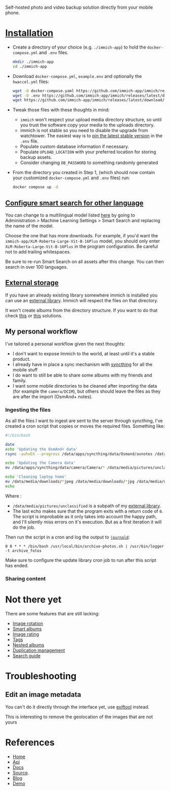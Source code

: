 
Self-hosted photo and video backup solution directly from your mobile phone. 

# [Installation](https://immich.app/docs/install/docker-compose/)

- Create a directory of your choice (e.g. `./immich-app`) to hold the `docker-compose.yml` and `.env` files.

  ```bash
  mkdir ./immich-app
  cd ./immich-app
  ```

- Download `docker-compose.yml`, `example.env` and optionally the `hwaccel.yml` files:

  ```bash
  wget -O docker-compose.yaml https://github.com/immich-app/immich/releases/latest/download/docker-compose.yml
  wget -O .env https://github.com/immich-app/immich/releases/latest/download/example.env
  wget https://github.com/immich-app/immich/releases/latest/download/hwaccel.yml
  ```
- Tweak those files with these thoughts in mind:
  - `immich` won't respect your upload media directory structure, so until you trust the software copy your media to the uploads directory.
  - immich is not stable so you need to disable the upgrade from watchtower. The easiest way is to [pin the latest stable version](https://github.com/immich-app/immich/pkgs/container/immich-server/versions?filters%5Bversion_type%5D=tagged) in the `.env` file.
  - Populate custom database information if necessary.
  - Populate `UPLOAD_LOCATION` with your preferred location for storing backup assets.
  - Consider changing `DB_PASSWORD` to something randomly generated

- From the directory you created in Step 1, (which should now contain your customized `docker-compose.yml` and `.env` files) run:

  ```bash
  docker compose up -d
  ```

## [Configure smart search for other language](https://immich.app/docs/FAQ#i-want-to-be-able-to-search-in-other-languages-besides-english-how-can-i-do-that)

You can change to a multilingual model listed [here](https://huggingface.co/collections/immich-app/multilingual-clip-654eb08c2382f591eeb8c2a7) by going to Administration > Machine Learning Settings > Smart Search and replacing the name of the model. 

Choose the one that has more downloads. For example, if you'd want the `
immich-app/XLM-Roberta-Large-Vit-B-16Plus` model, you should only enter `XLM-Roberta-Large-Vit-B-16Plus` in the program configuration. Be careful not to add trailing whitespaces.

Be sure to re-run Smart Search on all assets after this change. You can then search in over 100 languages.

## [External storage](https://immich.app/docs/guides/external-library)

If you have an already existing library somewhere immich is installed you can use an [external library](https://immich.app/docs/guides/external-library). Immich will respect the files on that directory.

It won't create albums from the directory structure. If you want to do that check [this](https://github.com/alvistar/immich-albums) or [this](https://gist.github.com/REDVM/d8b3830b2802db881f5b59033cf35702) solutions.

## My personal workflow

I've tailored a personal workflow given the next thoughts:

- I don't want to expose Immich to the world, at least until it's a stable product. 
- I already have in place a sync mechanism with [syncthing](syncthing.md) for all the mobile stuff
- I do want to still be able to share some albums with my friends and family.
- I want some mobile directories to be cleaned after importing the data (for example the `camera/DCIM`), but others should leave the files as they are after the import (OsmAnd+ notes).

### Ingesting the files

As all the files I want to ingest are sent to the server through syncthing, I've created a cron script that copies or moves the required files. Something like:

```bash
#!/bin/bash

date
echo 'Updating the OsmAnd+ data'
rsync -auhvEX --progress /data/apps/syncthing/data/Osmand/avnotes /data/media/pictures/unclassified

echo 'Updating the Camera data'
mv /data/apps/syncthing/data/camera/Camera/* /data/media/pictures/unclassified/

echo 'Cleaning laptop home'
mv /data/media/downloads/*jpeg /data/media/downloads/*jpg /data/media/downloads/*png /data/media/pictures/unclassified/
echo
```

Where :

- `/data/media/pictures/unclassified` is a subpath of my [external library](#external-library). 
- The last echo makes sure that the program exits with a return code of `0`. The script is improbable as it only takes into account the happy path, and I'll silently miss errors on it's execution. But as a first iteration it will do the job.

Then run the script in a cron and log the output to [`journald`](journald.md):

```cron
0 0 * * * /bin/bash /usr/local/bin/archive-photos.sh | /usr/bin/logger -t archive_fotos
```

Make sure to configure the update library cron job to run after this script has ended.

### Sharing content

# Not there yet

There are some features that are still lacking:

- [Image rotation](https://github.com/immich-app/immich/discussions/1695)
- [Smart albums](https://github.com/immich-app/immich/discussions/1673)
- [Image rating](https://github.com/immich-app/immich/discussions/3619)
- [Tags](https://github.com/immich-app/immich/discussions/1651)
- [Nested albums](https://github.com/immich-app/immich/discussions/2073#discussioncomment-6584926)
- [Duplication management](https://github.com/immich-app/immich/discussions/1968)
- [Search guide](https://github.com/immich-app/immich/discussions/3657)

# Troubleshooting

## Edit an image metadata

You can't do it directly through the interface yet, use [exiftool](linux_snippets.md#Remove-image-metadata) instead.

This is interesting to remove the geolocation of the images that are not yours
# References

- [Home](https://immich.app/)
- [Api](https://immich.app/docs/api)
- [Docs](https://immich.app/docs/overview/introduction)
- [Source](https://github.com/immich-app/immich).
- [Blog](https://immich.app/blog)
- [Demo](https://demo.immich.app/photos) 
